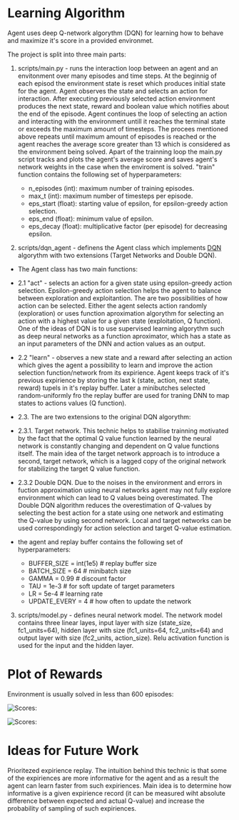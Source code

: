 # Learning Algorithm
Agent uses deep Q-network algorythm (DQN) for learning how to behave and maximize it's score in a provided environmet.

The project is split into three main parts:
1. scripts/main.py - runs the interaction loop between an agent and an envitonment over many episodes and time steps.
At the beginnig of each episod the environment state is reset which produces initial state for the agent.
Agent observes the state and selects an action for interaction. After executing previously selected action environment produces the next state, reward and boolean value which notifies about the end of the episode.
Agent continues the loop of selecting an action and interacting with the environment untill it reaches the terminal state or exceeds the maximum amount of timesteps.
The procees mentioned above repeats until maximum amount of episodes is reached or the agent reaches the average score greater than 13 which is considered as the environment being solved.
Apart of the trainning loop the main.py script tracks and plots the agent's average score and saves agent's network weights in the case when the enviroment is solved.
"train" function contains the following set of hyperparameters:  
    * n_episodes (int): maximum number of training episodes.
    * max_t (int): maximum number of timesteps per episode.
    * eps_start (float): starting value of epsilon, for epsilon-greedy action selection.
    * eps_end (float): minimum value of epsilon.
    * eps_decay (float): multiplicative factor (per episode) for decreasing epsilon.

2. scripts/dqn_agent - definens the Agent class which implements [DQN](https://storage.googleapis.com/deepmind-media/dqn/DQNNaturePaper.pdf) algorythm with two extensions (Target Networks and Double DQN). 

 * The Agent class has two main functions:

 * 2.1 "act" - selects an action for a given state using epsilon-greedy action selection. Epsilon-greedy action selection helps the agent to balance between exploration and exploitantion.
The are two possibilities of how action can be selected. 
Either the agent selects action randomly (exploration) or uses function aproximation algorythm for selecting an action with a highest value for a given state (exploitation, Q function).
One of the ideas of DQN is to use supervised learning algorythm such as deep neural networks as a function aproximator, which has a state as an input parameters of the DNN and action values as an output.

 * 2.2 "learn" - observes a new state and a reward after selecting an action which gives the agent a possibility to learn and improve the action selection function/network from its expirience. Agent keeps track of it's previous expirience by storing the last k (state, action, next state, reward) tupels in it's replay buffer. Later a minibutches selected random-uniformly fro the replay buffer are used for traning DNN to map states to actions values (Q function).

 * 2.3. The are two extensions to the original DQN algorythm:
 * 2.3.1. Target network. This technic helps to stabilise trainning motivated by the fact that the optimal Q value function learned by the neural network is constantly changing and dependent on Q value functions itself. The main idea of the target network approach is to introduce a second, target network, which is a lagged copy of the original network for stabilizing the target Q value function.

 * 2.3.2 Double DQN. Due to the noises in the environment and errors in fuction approximation using neural networks agent may not fully explore environment which can lead to Q values being overestimated. The Double DQN algorithm reduces the overestimation of Q-values by selecting the best action for a state using one network and estimating the Q-value by using second network. Local and target networks can be used correspondingly for action selection and target Q-value estimation.
 * the agent and replay buffer contains the following set of hyperparameters:
   * BUFFER_SIZE = int(1e5)  # replay buffer size
   * BATCH_SIZE = 64  # minibatch size
   * GAMMA = 0.99  # discount factor
   * TAU = 1e-3  # for soft update of target parameters
   * LR = 5e-4  # learning rate
   * UPDATE_EVERY = 4  # how often to update the network

3. scripts/model.py - defines neural network model.
The network model contains three linear layes, input layer with size (state_size, fc1_units=64), hidden layer with size (fc1_units=64, fc2_units=64) and output layer with size (fc2_units, action_size). Relu activation function is used for the input and the hidden layer.

# Plot of Rewards
Environment is usually solved in less than 600 episodes:

![Scores:](/images/scores_1.png)

![Scores:](/images/scores_2.png)
# Ideas for Future Work

Prioritezed expirience replay. The intuition behind this technic is that some of the expiriences are more informative for the agent and as a result the agent can learn faster from such expiriences. Main idea is to determine how informative is a given expirience record (it can be measured wiht absolute difference between expected and actual Q-value) and increase the probability of sampling of such expiriences.

